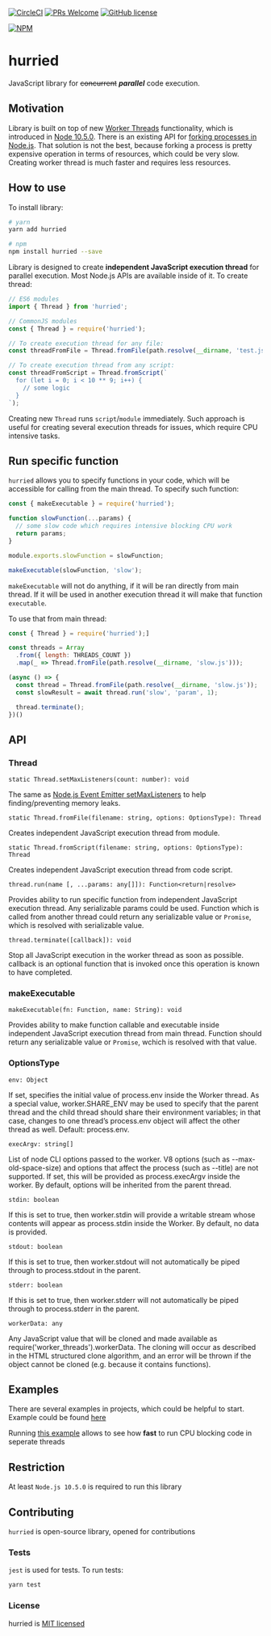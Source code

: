 [![CircleCI](https://circleci.com/gh/yankouskia/hurried.svg?style=shield)](https://circleci.com/gh/yankouskia/hurried) [![PRs Welcome](https://img.shields.io/badge/PRs-welcome-brightgreen.svg)](https://github.com/yankouskia/hurried/pulls) [![GitHub license](https://img.shields.io/badge/license-MIT-blue.svg)](https://github.com/yankouskia/hurried/blob/master/LICENSE)

[![NPM](https://nodei.co/npm/hurried.png?downloads=true)](https://www.npmjs.com/package/hurried)

# hurried

JavaScript library for ~~concurrent~~ **_parallel_** code execution.

## Motivation

Library is built on top of new [Worker Threads](https://nodejs.org/api/worker_threads.html) functionality, which is introduced in [Node 10.5.0](https://nodejs.org/en/blog/release/v10.5.0/).
There is an existing API for [forking processes in Node.js](https://nodejs.org/api/child_process.html). That solution is not the best, because forking a process is pretty expensive operation in terms of resources, which could be very slow. Creating worker thread is much faster and requires less resources.

## How to use

To install library:

```sh
# yarn
yarn add hurried

# npm
npm install hurried --save
```

Library is designed to create **independent JavaScript execution thread** for parallel execution. Most Node.js APIs are available inside of it. To create thread:

```js
// ES6 modules
import { Thread } from 'hurried';

// CommonJS modules
const { Thread } = require('hurried');

// To create execution thread for any file:
const threadFromFile = Thread.fromFile(path.resolve(__dirname, 'test.js'));

// To create execution thread from any script:
const threadFromScript = Thread.fromScript(`
  for (let i = 0; i < 10 ** 9; i++) {
    // some logic
  }
`);

```

Creating new `Thread` runs `script`/`module` immediately. Such approach is useful for creating several execution threads for issues, which require CPU intensive tasks.


## Run specific function

`hurried` allows you to specify functions in your code, which will be accessible for calling from the main thread.
To specify such function:

```js
const { makeExecutable } = require('hurried');

function slowFunction(...params) {
  // some slow code which requires intensive blocking CPU work
  return params;
}

module.exports.slowFunction = slowFunction;

makeExecutable(slowFunction, 'slow');
```

`makeExecutable` will not do anything, if it will be ran directly from main thread. If it will be used in another execution thread it will make that function `executable`.

To use that from main thread:

```js
const { Thread } = require('hurried');]

const threads = Array
  .from({ length: THREADS_COUNT })
  .map(_ => Thread.fromFile(path.resolve(__dirname, 'slow.js')));

(async () => {
  const thread = Thread.fromFile(path.resolve(__dirname, 'slow.js'));
  const slowResult = await thread.run('slow', 'param', 1);

  thread.terminate();
})()
```


## API

### Thread

`static Thread.setMaxListeners(count: number): void`

The same as [Node.js Event Emitter setMaxListeners](https://nodejs.org/api/events.html#events_emitter_setmaxlisteners_n) to help finding/preventing memory leaks.

`static Thread.fromFile(filename: string, options: OptionsType): Thread`

Creates independent JavaScript execution thread from module.

`static Thread.fromScript(filename: string, options: OptionsType): Thread`

Creates independent JavaScript execution thread from code script.

`thread.run(name [, ...params: any[]]): Function<return|resolve>`

Provides ability to run specific function from independent JavaScript execution thread.
Any serializable params could be used.
Function which is called from another thread could return any serializable value or `Promise`, which is resolved with serializable value.

`thread.terminate([callback]): void`

Stop all JavaScript execution in the worker thread as soon as possible.
callback is an optional function that is invoked once this operation is known to have completed.


### makeExecutable

`makeExecutable(fn: Function, name: String): void`

Provides ability to make function callable and executable inside independent JavaScript execution thread from main thread.
Function should return any serializable value or `Promise`, wchich is resolved with that value.


### OptionsType

`env: Object`

If set, specifies the initial value of process.env inside the Worker thread. As a special value, worker.SHARE_ENV may be used to specify that the parent thread and the child thread should share their environment variables; in that case, changes to one thread’s process.env object will affect the other thread as well. Default: process.env.

`execArgv: string[]`

List of node CLI options passed to the worker. V8 options (such as --max-old-space-size) and options that affect the process (such as --title) are not supported. If set, this will be provided as process.execArgv inside the worker. By default, options will be inherited from the parent thread.

`stdin: boolean`

If this is set to true, then worker.stdin will provide a writable stream whose contents will appear as process.stdin inside the Worker. By default, no data is provided.

`stdout: boolean`

If this is set to true, then worker.stdout will not automatically be piped through to process.stdout in the parent.

`stderr: boolean`

If this is set to true, then worker.stderr will not automatically be piped through to process.stderr in the parent.

`workerData: any`

Any JavaScript value that will be cloned and made available as require('worker_threads').workerData. The cloning will occur as described in the HTML structured clone algorithm, and an error will be thrown if the object cannot be cloned (e.g. because it contains functions).


## Examples

There are several examples in projects, which could be helpful to start.
Example could be found [here](https://github.com/yankouskia/hurried/tree/master/examples)

Running [this example](https://github.com/yankouskia/hurried/tree/master/examples/performance) allows to see how **fast** to run CPU blocking code in seperate threads

## Restriction

At least `Node.js 10.5.0` is required to run this library

## Contributing

`hurried` is open-source library, opened for contributions

### Tests

`jest` is used for tests. To run tests:

```sh
yarn test
```

### License

hurried is [MIT licensed](https://github.com/yankouskia/hurried/blob/master/LICENSE)
